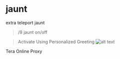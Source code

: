 # jaunt
extra teleport jaunt


>/8 jaunt on/off

>Activate Using Personalized Greeting ![alt text](https://i.imgur.com/A38Rkv6.png)


Tera Online Proxy 
